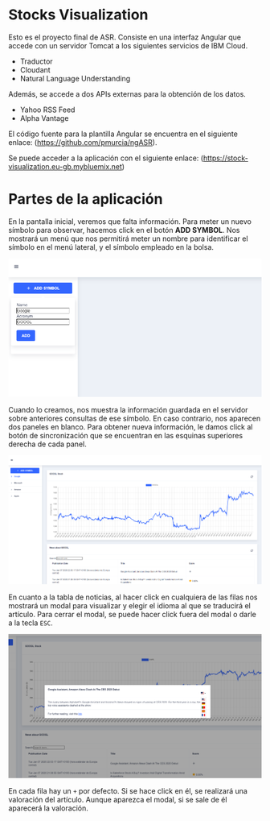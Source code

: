 # Stocks Visualization
Esto es el proyecto final de ASR. Consiste en una interfaz Angular que accede con un servidor Tomcat a los siguientes servicios de IBM Cloud.
- Traductor
- Cloudant
- Natural Language Understanding

Además, se accede a dos APIs externas para la obtención de los datos.
- Yahoo RSS Feed
- Alpha Vantage

El código fuente para la plantilla Angular se encuentra en el siguiente enlace: (https://github.com/pmurcia/ngASR).

Se puede acceder a la aplicación con el siguiente enlace: (https://stock-visualization.eu-gb.mybluemix.net)

# Partes de la aplicación
En la pantalla inicial, veremos que falta información. Para meter un nuevo símbolo para observar, hacemos click en el botón **ADD SYMBOL**. Nos mostrará un menú que nos permitirá meter un nombre para identificar el símbolo en el menú lateral, y el símbolo empleado en la bolsa.

![1](1.PNG)

Cuando lo creamos, nos muestra la información guardada en el servidor sobre anteriores consultas de ese símbolo. En caso contrario, nos aparecen dos paneles en blanco.
Para obtener nueva información, le damos click al botón de sincronización que se encuentran en las esquinas superiores derecha de cada panel.

![2](2.PNG)

En cuanto a la tabla de noticias, al hacer click en cualquiera de las filas nos mostrará un modal para visualizar y elegir el idioma al que se traducirá el artículo.
Para cerrar el modal, se puede hacer click fuera del modal o darle a la tecla `ESC`.

![3](3.PNG)

En cada fila hay un `+` por defecto. Si se hace click en él, se realizará una valoración del artículo. Aunque aparezca el modal, si se sale de él aparecerá la valoración.